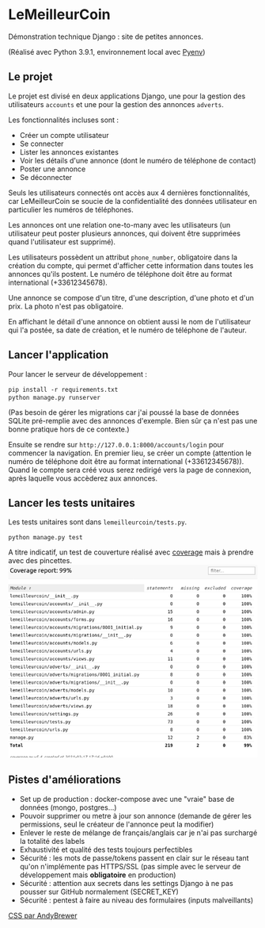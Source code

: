 # LeMeilleurCoin

Démonstration technique Django : site de petites annonces.

(Réalisé avec Python 3.9.1, environnement local avec [Pyenv](https://realpython.com/intro-to-pyenv/))



## Le projet

Le projet est divisé en deux applications Django, une pour la gestion des utilisateurs ```accounts``` et une pour la gestion des annonces ```adverts```.

Les fonctionnalités incluses sont :
- Créer un compte utilisateur
- Se connecter
- Lister les annonces existantes
- Voir les détails d'une annonce (dont le numéro de téléphone de contact)
- Poster une annonce
- Se déconnecter

Seuls les utilisateurs connectés ont accès aux 4 dernières fonctionnalités, car LeMeilleurCoin se soucie de la confidentialité des données utilisateur en particulier les numéros de téléphones. 

Les annonces ont une relation one-to-many avec les utilisateurs (un utilisateur peut poster plusieurs annonces, qui doivent être supprimées quand l'utilisateur est supprimé).

Les utilisateurs possèdent un attribut ```phone_number```, obligatoire dans la création du compte, qui permet d'afficher cette information dans toutes les annonces qu'ils postent. Le numéro de téléphone doit être au format international (+33612345678).

Une annonce se compose d'un titre, d'une description, d'une photo et d'un prix. La photo n'est pas obligatoire.

En affichant le détail d'une annonce on obtient aussi le nom de l'utilisateur qui l'a postée, sa date de création, et le numéro de téléphone de l'auteur.




## Lancer l'application

Pour lancer le serveur de développement :

```
pip install -r requirements.txt
python manage.py runserver
```

(Pas besoin de gérer les migrations car j'ai poussé la base de données SQLite pré-remplie avec des annonces d'exemple. Bien sûr ça n'est pas une bonne pratique hors de ce contexte.)

Ensuite se rendre sur ```http://127.0.0.1:8000/accounts/login``` pour commencer la navigation. En premier lieu, se créer un compte (attention le numéro de téléphone doit être au format international (+33612345678)). Quand le compte sera créé vous serez redirigé vers la page de connexion, après laquelle vous accèderez aux annonces. 



## Lancer les tests unitaires

Les tests unitaires sont dans ```lemeilleurcoin/tests.py```.

```
python manage.py test
```
A titre indicatif, un test de couverture réalisé avec [coverage](https://coverage.readthedocs.io/en/coverage-5.4/) mais à prendre avec des pincettes.
![coveraqge](./coverage.png)



## Pistes d'améliorations

- Set up de production : docker-compose avec une "vraie" base de données (mongo, postgres...)
- Pouvoir supprimer ou metre à jour son annonce (demande de gérer les permissions, seul le créateur de l'annonce peut la modifier)
- Enlever le reste de mélange de français/anglais car je n'ai pas surchargé la totalité des labels
- Exhaustivité et qualité des tests toujours perfectibles
- Sécurité : les mots de passe/tokens passent en clair sur le réseau tant qu'on n'implémente pas HTTPS/SSL (pas simple avec le serveur de développement mais **obligatoire** en production)
- Sécurité : attention aux secrets dans les settings Django à ne pas pousser sur GitHub normalement (SECRET_KEY)
- Sécurité : pentest à faire au niveau des formulaires (inputs malveillants) 


[CSS par AndyBrewer](https://andybrewer.github.io/mvp/)